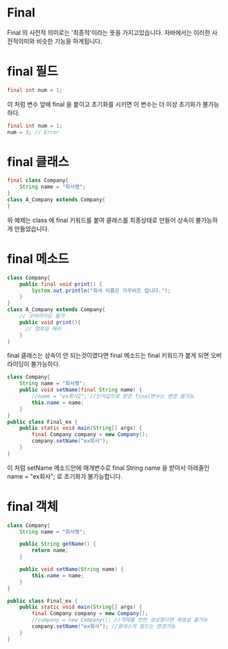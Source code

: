 # Final

Final 의 사전적 의미로는 '최종적'이라는 뜻을 가지고있습니다. 자바에서는 이러한 사전적의미와 비슷한 기능을 하게됩니다.  


# final 필드
```java
final int num = 1;
```
이 처럼 변수 앞에 final 을 붙이고 초기화를 시키면 이 변수는 더 이상 초기화가 불가능하다.  
```java
final int num = 1;
num = 3; // Error
```


# final 클래스
```java
final class Company{
    String name = "회사명";
}
class A_Company extends Company{
}
```
위 예제는 class 에 final 키워드를 붙여 클래스를 최종상태로 만들어 상속이 불가능하게 만들었습니다.


# final 메소드

```java
class Company{
    public final void print() {
        System.out.println("회사 이름은 가우비즈 입니다.");
    }
}
class A_Company extends Company{
    // 오버라이딩 불가
    public void print(){
      // 컴파일 에러
    }
}
```
final 클래스는 상속이 안 되는것이였다면 final 메소드는 final 키워드가 붙게 되면 오버라이딩이 불가능하다.

```java
class Company{
    String name = "회사명";
    public void setName(final String name) {
    	//name = "ex회사2"; //인자값으로 받은 final변수는 변경 불가능
        this.name = name;
    }
}
public class Final_ex {
    public static void main(String[] args) {
    	final Company company = new Company();
    	company.setName("ex회사");
    }
}
```

이 처럼 setName 메소드안에 매개변수로 final String name 을 받아서 아래줄인 name = "ex회사"; 로 초기화가 불가능합니다.  

# final 객체

```java
class Company{
    String name = "회사명";

    public String getName() {
        return name;
    }

    public void setName(String name) {
        this.name = name;
    }
}

public class Final_ex {
    public static void main(String[] args) {
    	final Company company = new Company();
    	//company = new Company(); //객체를 한번 생성했다면 재생성 불가능
    	company.setName("ex회사"); //클래스의 필드는 변경가능
    }
}
```

